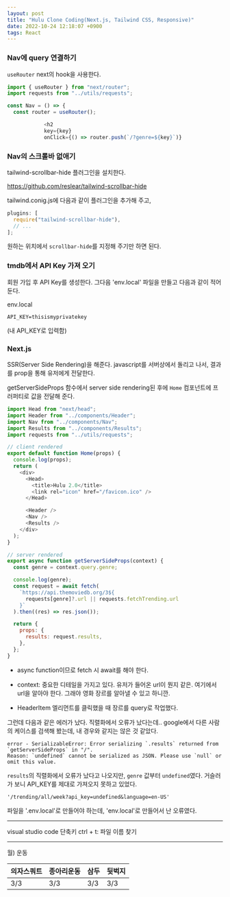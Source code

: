 ```yaml
---
layout: post
title: "Hulu Clone Coding(Next.js, Tailwind CSS, Responsive)"
date: 2022-10-24 12:18:07 +0900
tags: React
---
```


### Nav에 query 연결하기

`useRouter` next의 hook을 사용한다.

```js
import { useRouter } from "next/router";
import requests from "../utils/requests";

const Nav = () => {
  const router = useRouter();

            <h2
            key={key}
            onClick={() => router.push(`/?genre=${key}`)}
```

### Nav의 스크롤바 없애기

tailwind-scrollbar-hide 플러그인을 설치한다.

https://github.com/reslear/tailwind-scrollbar-hide

tailwind.conig.js에 다음과 같이 플러그인을 추가해 주고,

```js
plugins: [
  require("tailwind-scrollbar-hide"),
  // ...
];
```

원하는 위치에서 `scrollbar-hide`를 지정해 주기만 하면 된다.

### tmdb에서 API Key 가져 오기

회원 가입 후 API Key를 생성한다. 그다음 'env.local' 파일을 만들고 다음과 같이 적어 둔다.

env.local

```
API_KEY=thisismyprivatekey
```

(내 API_KEY로 입력함)

### Next.js

SSR(Server Side Rendering)을 해준다. javascript를 서버상에서 돌리고 나서, 결과를 prop을 통해 유저에게 전달한다.

getServerSideProps 함수에서 server side rendering된 후에 `Home` 컴포넌트에 프러퍼티로 값을 전달해 준다.

```js
import Head from "next/head";
import Header from "../components/Header";
import Nav from "../components/Nav";
import Results from "../components/Results";
import requests from "../utils/requests";

// client rendered
export default function Home(props) {
  console.log(props);
  return (
    <div>
      <Head>
        <title>Hulu 2.0</title>
        <link rel="icon" href="/favicon.ico" />
      </Head>

      <Header />
      <Nav />
      <Results />
    </div>
  );
}

// server rendered
export async function getServerSideProps(context) {
  const genre = context.query.genre;

  console.log(genre);
  const request = await fetch(
    `https://api.themoviedb.org/3${
      requests[genre]?.url || requests.fetchTrending.url
    }`
  ).then((res) => res.json());

  return {
    props: {
      results: request.results,
    },
  };
}
```

- async function이므로 fetch 시 await를 해야 한다.

- context: 중요한 디테일을 가지고 있다. 유저가 들어온 url이 뭔지 같은. 여기에서 url을 알아야 한다. 그래야 영화 장르를 알아낼 수 있고 하니깐.

- HeaderItem 엘리먼트를 클릭했을 때 장르를 query로 작업했다.

그런데 다음과 같은 에러가 났다. 직렬화에서 오류가 났다는데.. google에서 다른 사람의 케이스를 검색해 봤는데, 내 경우와 같지는 않은 것 같았다.

```
error - SerializableError: Error serializing `.results` returned from `getServerSideProps` in "/".
Reason: `undefined` cannot be serialized as JSON. Please use `null` or omit this value.
```

`results`의 직렬화에서 오류가 났다고 나오지만, `genre` 값부터 `undefined`였다. 거슬러 가 보니 API_KEY를 제대로 가져오지 못하고 있었다.

`'/trending/all/week?api_key=undefined&language=en-US'`

파일을 '.env.local'로 만들어야 하는데, 'env.local'로 만들어서 난 오류였다.

<hr />
visual studio code 단축키
ctrl + t: 파일 이름 찾기

<hr />
월) 운동

| 의자스쿼트 | 종아리운동 | 삼두 | 뒷벅지 |
| ---------- | ---------- | ---- | ------ |
| 3/3        | 3/3        | 3/3  | 3/3    |

